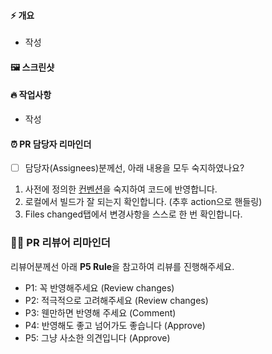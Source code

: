 #### ⚡️ 개요

<!-- 어떤 이유에서 이 PR을 시작하게 됐는지에 대한 히스토리를 아래에 남겨주세요. -->

- 작성

#### 🖼 스크린샷

#### 🔥 작업사항

<!-- 해당 이슈를 위해 어떤 작업을 했는지 아래에 남겨주세요. -->

- 작성

#### ⏰ PR 담당자 리마인더

- [ ] 담당자(Assignees)분께선, 아래 내용을 모두 숙지하였나요?

1. 사전에 정의한 [컨벤션](https://www.notion.so/cashwalkteam/Frontend-Coding-Convention-0f7a0a4453384daabfa543fa694d0fc5)을 숙지하여 코드에 반영합니다.
2. 로컬에서 빌드가 잘 되는지 확인합니다. (추후 action으로 핸들링)
3. Files changed탭에서 변경사항을 스스로 한 번 확인합니다.

### 🧑🏻 PR 리뷰어 리마인더

리뷰어분께선 아래 **P5 Rule**을 참고하여 리뷰를 진행해주세요.

- P1: 꼭 반영해주세요 (Review changes)
- P2: 적극적으로 고려해주세요 (Review changes)
- P3: 웬만하면 반영해 주세요 (Comment)
- P4: 반영해도 좋고 넘어가도 좋습니다 (Approve)
- P5: 그냥 사소한 의견입니다 (Approve)
